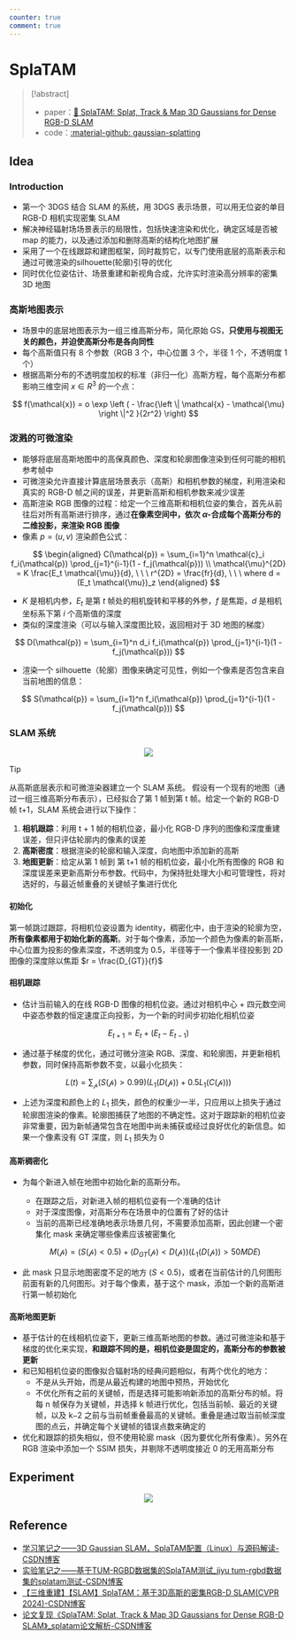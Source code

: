 ```yaml
---
counter: true
comment: true
---
```


# SplaTAM

> [!abstract]
> - paper：[:book: SplaTAM: Splat, Track & Map 3D Gaussians for Dense RGB-D SLAM](https://arxiv.org/pdf/2312.02126)
> - code：[:material-github: gaussian-splatting](https://github.com/spla-tam/SplaTAM?tab=readme-ov-file)

## Idea

### Introduction

- 第一个 3DGS 结合 SLAM 的系统，用 3DGS 表示场景，可以用无位姿的单目 RGB-D 相机实现密集 SLAM
- 解决神经辐射场场景表示的局限性，包括快速渲染和优化，确定区域是否被 map 的能力，以及通过添加和删除高斯的结构化地图扩展
- 采用了一个在线跟踪和建图框架，同时裁剪它，以专门使用底层的高斯表示和通过可微渲染的silhouette(轮廓)引导的优化
- 同时优化位姿估计、场景重建和新视角合成，允许实时渲染高分辨率的密集 3D 地图

### 高斯地图表示

- 场景中的底层地图表示为一组三维高斯分布，简化原始 GS，**只使用与视图无关的颜色，并迫使高斯分布是各向同性**
- 每个高斯值只有 8 个参数（RGB 3 个，中心位置 3 个，半径 1 个，不透明度 1 个）
- 根据高斯分布的不透明度加权的标准（非归一化）高斯方程，每个高斯分布都影响三维空间 $x \in R^3$ 的一个点：

$$
f(\mathcal{x}) = o \exp \left ( - \frac{\left \| \mathcal{x} - \mathcal{\mu} \right \|^2 }{2r^2} \right)
$$

### 泼溅的可微渲染

- 能够将底层高斯地图中的高保真颜色、深度和轮廓图像渲染到任何可能的相机参考帧中
- 可微渲染允许直接计算底层场景表示（高斯）和相机参数的梯度，利用渲染和真实的 RGB-D 帧之间的误差，并更新高斯和相机参数来减少误差
- 高斯渲染 RGB 图像的过程：给定一个三维高斯和相机位姿的集合，首先从前往后对所有高斯进行排序，通过**在像素空间中，依次 $\alpha$-合成每个高斯分布的二维投影，来渲染 RGB 图像**
- 像素 $p=(u,v)$ 渲染颜色公式：

$$
\begin{aligned}
C(\mathcal{p}) = \sum_{i=1}^n \mathcal{c}_i f_i(\mathcal{p}) \prod_{j=1}^{i-1}(1 - f_j(\mathcal{p})) \\
\mathcal{\mu}^{2D} = K \frac{E_t \mathcal{\mu}}{d}, \ \ \ r^{2D} = \frac{fr}{d}, \ \ \ where d = (E_t \mathcal{\mu})_z
\end{aligned}
$$

- $K$ 是相机内参，$E_t$ 是第 $t$ 帧处的相机旋转和平移的外参，$f$ 是焦距，$d$ 是相机坐标系下第 $i$ 个高斯值的深度
- 类似的深度渲染（可以与输入深度图比较，返回相对于 3D 地图的梯度）

$$
D(\mathcal{p}) = \sum_{i=1}^n d_i f_i(\mathcal{p}) \prod_{j=1}^{i-1}(1 - f_j(\mathcal{p}))
$$

- 渲染一个 silhouette（轮廓）图像来确定可见性，例如一个像素是否包含来自当前地图的信息：

$$
S(\mathcal{p}) = \sum_{i=1}^n f_i(\mathcal{p}) \prod_{j=1}^{i-1}(1 - f_j(\mathcal{p}))
$$


### SLAM 系统

<center>
<img src="https://cdn.jujimeizuo.cn/note/cv/slam/SplaTAM-2.jpg">
</center>


> [!tip]
> 从高斯底层表示和可微渲染器建立一个 SLAM 系统。
> 假设有一个现有的地图（通过一组三维高斯分布表示），已经拟合了第 1 帧到第 t 帧。给定一个新的 RGB-D 帧 t+1，SLAM 系统会进行以下操作：
> 
> 1. **相机跟踪**：利用 t + 1 帧的相机位姿，最小化 RGB-D 序列的图像和深度重建误差，但只评估轮廓内的像素的误差
> 2. **高斯密度**：根据渲染的轮廓和输入深度，向地图中添加新的高斯
> 3. **地图更新**：给定从第 1 帧到 第 t+1 帧的相机位姿，最小化所有图像的 RGB 和深度误差来更新高斯分布参数。代码中，为保持批处理大小和可管理性，将对选好的，与最近帧重叠的关键帧子集进行优化

#### 初始化

第一帧跳过跟踪，将相机位姿设置为 identity，稠密化中，由于渲染的轮廓为空，**所有像素都用于初始化新的高斯**。对于每个像素，添加一个颜色为像素的新高斯，中心位置为投影的像素深度，不透明度为 0.5，半径等于一个像素半径投影到 2D 图像的深度除以焦距 $r = \frac{D_{GT}}{f}$

#### 相机跟踪

- 估计当前输入的在线 RGB-D 图像的相机位姿。通过对相机中心 + 四元数空间中姿态参数的恒定速度正向投影，为一个新的时间步初始化相机位姿

$$
E_{t+1}=E_t + (E_t - E_{t-1})
$$

- 通过基于梯度的优化，通过可微分渲染 RGB、深度、和轮廓图，并更新相机参数，同时保持高斯参数不变，以最小化损失：

$$
L(t) = \sum_\mathcal{p} (S(\mathcal{p}) > 0.99)(L_1(D(\mathcal{p}))+0.5L_1(C(\mathcal{p})))
$$

- 上述为深度和颜色上的 $L_1$ 损失，颜色的权重少一半，只应用以上损失于通过轮廓图渲染的像素。轮廓图捕获了地图的不确定性。这对于跟踪新的相机位姿非常重要，因为新帧通常包含在地图中尚未捕获或经过良好优化的新信息。如果一个像素没有 GT 深度，则 $L_1$ 损失为 0

#### 高斯稠密化

- 为每个新进入帧在地图中初始化新的高斯分布。
	- 在跟踪之后，对新进入帧的相机位姿有一个准确的估计
	- 对于深度图像，对高斯分布在场景中的位置有了好的估计
	- 当前的高斯已经准确地表示场景几何，不需要添加高斯，因此创建一个密集化 mask 来确定哪些像素应该被密集化

	$$
	M(\mathcal{p}) = (S(\mathcal{p})<0.5) + (D_{GT}(\mathcal{p})<D(\mathcal{p}))(L_1(D(\mathcal{p}))>50 MDE)
	$$

- 此 mask 只显示地图密度不足的地方 ($S < 0.5$)，或者在当前估计的几何图形前面有新的几何图形。对于每个像素，基于这个 mask，添加一个新的高斯进行第一帧初始化


#### 高斯地图更新

- 基于估计的在线相机位姿下，更新三维高斯地图的参数。通过可微渲染和基于梯度的优化来实现，**和跟踪不同的是，相机位姿是固定的，高斯分布的参数被更新**
- 和已知相机位姿的图像拟合辐射场的经典问题相似，有两个优化的地方：
	- 不是从头开始，而是从最近构建的地图中预热，开始优化
	- 不优化所有之前的关键帧，而是选择可能影响新添加的高斯分布的帧。将每 n 帧保存为关键帧，并选择 k 帧进行优化，包括当前帧、最近的关键帧，以及 k−2 之前与当前帧重叠最高的关键帧。重叠是通过取当前帧深度图的点云，并确定每个关键帧的错误点数来确定的
- 优化和跟踪的损失相似，但不使用轮廓 mask（因为要优化所有像素）。另外在 RGB 渲染中添加一个 SSIM 损失，并剔除不透明度接近 0 的无用高斯分布


## Experiment

<center>
<img src="https://cdn.jujimeizuo.cn/note/cv/slam/SplaTAM-1.png">
</center>

## Reference

- [学习笔记之——3D Gaussian SLAM，SplaTAM配置（Linux）与源码解读-CSDN博客](https://blog.csdn.net/gwplovekimi/article/details/135647242)
- [实验笔记之——基于TUM-RGBD数据集的SplaTAM测试\_jiyu tum-rgbd数据集的splatam测试-CSDN博客](https://blog.csdn.net/gwplovekimi/article/details/135671402)
- [【三维重建】【SLAM】SplaTAM：基于3D高斯的密集RGB-D SLAM(CVPR 2024)-CSDN博客](https://blog.csdn.net/qq_45752541/article/details/136349064)
- [论文复现《SplaTAM: Splat, Track & Map 3D Gaussians for Dense RGB-D SLAM》\_splatam论文解析-CSDN博客](https://blog.csdn.net/weixin_65688914/article/details/137918527?depth_1-utm_source=distribute.pc_relevant.none-task-blog-2~default~BlogCommendFromBaidu~Rate-7-137918527-blog-136349064.235%5Ev43%5Epc_blog_bottom_relevance_base7)